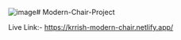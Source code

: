 ![image](https://github.com/KRRISHSINGH08/Modern-Chair-Project/assets/86179288/ba8a23e5-69dd-4c21-ae42-3eda0020d07b)# Modern-Chair-Project

Live Link:- https://krrish-modern-chair.netlify.app/
